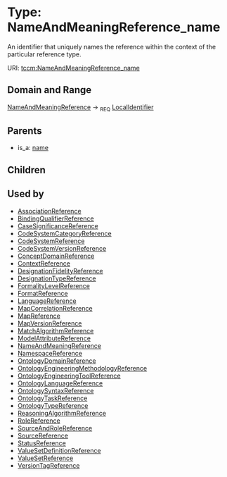 
# Type: NameAndMeaningReference_name


An identifier that uniquely names the reference within the context of the particular reference type.

URI: [tccm:NameAndMeaningReference_name](https://hotecosystem.org/tccm/NameAndMeaningReference_name)


## Domain and Range

[NameAndMeaningReference](NameAndMeaningReference.md) ->  <sub>REQ</sub> [LocalIdentifier](types/LocalIdentifier.md)

## Parents

 *  is_a: [name](name.md)

## Children


## Used by

 * [AssociationReference](AssociationReference.md)
 * [BindingQualifierReference](BindingQualifierReference.md)
 * [CaseSignificanceReference](CaseSignificanceReference.md)
 * [CodeSystemCategoryReference](CodeSystemCategoryReference.md)
 * [CodeSystemReference](CodeSystemReference.md)
 * [CodeSystemVersionReference](CodeSystemVersionReference.md)
 * [ConceptDomainReference](ConceptDomainReference.md)
 * [ContextReference](ContextReference.md)
 * [DesignationFidelityReference](DesignationFidelityReference.md)
 * [DesignationTypeReference](DesignationTypeReference.md)
 * [FormalityLevelReference](FormalityLevelReference.md)
 * [FormatReference](FormatReference.md)
 * [LanguageReference](LanguageReference.md)
 * [MapCorrelationReference](MapCorrelationReference.md)
 * [MapReference](MapReference.md)
 * [MapVersionReference](MapVersionReference.md)
 * [MatchAlgorithmReference](MatchAlgorithmReference.md)
 * [ModelAttributeReference](ModelAttributeReference.md)
 * [NameAndMeaningReference](NameAndMeaningReference.md)
 * [NamespaceReference](NamespaceReference.md)
 * [OntologyDomainReference](OntologyDomainReference.md)
 * [OntologyEngineeringMethodologyReference](OntologyEngineeringMethodologyReference.md)
 * [OntologyEngineeringToolReference](OntologyEngineeringToolReference.md)
 * [OntologyLanguageReference](OntologyLanguageReference.md)
 * [OntologySyntaxReference](OntologySyntaxReference.md)
 * [OntologyTaskReference](OntologyTaskReference.md)
 * [OntologyTypeReference](OntologyTypeReference.md)
 * [ReasoningAlgorithmReference](ReasoningAlgorithmReference.md)
 * [RoleReference](RoleReference.md)
 * [SourceAndRoleReference](SourceAndRoleReference.md)
 * [SourceReference](SourceReference.md)
 * [StatusReference](StatusReference.md)
 * [ValueSetDefinitionReference](ValueSetDefinitionReference.md)
 * [ValueSetReference](ValueSetReference.md)
 * [VersionTagReference](VersionTagReference.md)
